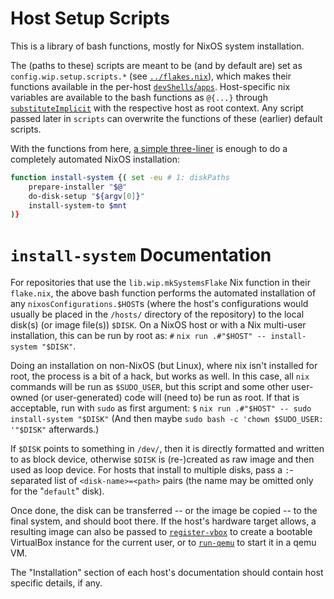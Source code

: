 
# Host Setup Scripts

This is a library of bash functions, mostly for NixOS system installation.

The (paths to these) scripts are meant to be (and by default are) set as `config.wip.setup.scripts.*` (see [`../flakes.nix`](../flakes.nix)), which makes their functions available in the per-host [`devShells`/`apps`](../flakes.nix#mkSystemsFlake).
Host-specific nix variables are available to the bash functions as `@{...}` through [`substituteImplicit`](../scripts.nix#substituteImplicit) with the respective host as root context.
Any script passed later in `scripts` can overwrite the functions of these (earlier) default scripts.

With the functions from here, [a simple three-liner](./install.sh) is enough to do a completely automated NixOS installation:
```bash
function install-system {( set -eu # 1: diskPaths
    prepare-installer "$@"
    do-disk-setup "${argv[0]}"
    install-system-to $mnt
)}
```


# `install-system` Documentation

For repositories that use the `lib.wip.mkSystemsFlake` Nix function in their `flake.nix`, the above bash function performs the automated installation of any `nixosConfigurations.$HOST`s (where the host's configurations would usually be placed in the `/hosts/` directory of the repository) to the local disk(s) (or image file(s)) `$DISK`.
On a NixOS host or with a Nix multi-user installation, this can be run by root as: `#` `nix run .#"$HOST" -- install-system "$DISK"`.

Doing an installation on non-NixOS (but Linux), where nix isn't installed for root, the process is a bit of a hack, but works as well.
In this case, all `nix` commands will be run as `$SUDO_USER`, but this script and some other user-owned (or user-generated) code will (need to) be run as root.
If that is acceptable, run with `sudo` as first argument: `$` `nix run .#"$HOST" -- sudo install-system "$DISK"` (And then maybe `sudo bash -c 'chown $SUDO_USER: '"$DISK"` afterwards.)

If `$DISK` points to something in `/dev/`, then it is directly formatted and written to as block device, otherwise `$DISK` is (re-)created as raw image and then used as loop device.
For hosts that install to multiple disks, pass a `:`-separated list of `<disk-name>=<path>` pairs (the name may be omitted only for the "`default`" disk).

Once done, the disk can be transferred -- or the image be copied -- to the final system, and should boot there.
If the host's hardware target allows, a resulting image can also be passed to [`register-vbox`](./maintenance.sh#register-vbox) to create a bootable VirtualBox instance for the current user, or to [`run-qemu`](./maintenance.sh#run-qemu) to start it in a qemu VM.

The "Installation" section of each host's documentation should contain host specific details, if any.
